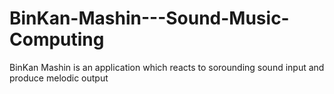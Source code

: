 # BinKan-Mashin---Sound-Music-Computing
BinKan Mashin is an application which reacts to sorounding sound input and produce melodic output
